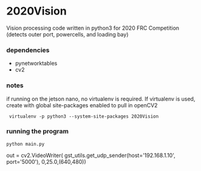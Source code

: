 # 2020Vision

Vision processing code written in python3 for 2020 FRC Competition (detects outer port, powercells, and loading bay)

### dependencies
 - pynetworktables
 - cv2

### notes
 if running on the jetson nano, no virtualenv is required. If virtualenv is used, create with global site-packages enabled to pull in openCV2
 ```
  virtualenv -p python3 --system-site-packages 2020Vision
 ```

### running the program
```
python main.py
```

out = cv2.VideoWriter( gst_utils.get_udp_sender(host='192.168.1.10', port='5000'), 0,25.0,(640,480))
